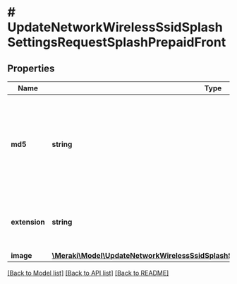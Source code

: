 # # UpdateNetworkWirelessSsidSplashSettingsRequestSplashPrepaidFront

## Properties

Name | Type | Description | Notes
------------ | ------------- | ------------- | -------------
**md5** | **string** | The MD5 value of the prepaid front image file. Setting this to null will remove the prepaid front from the splash page. | [optional]
**extension** | **string** | The extension of the prepaid front image file. | [optional]
**image** | [**\Meraki\Model\UpdateNetworkWirelessSsidSplashSettingsRequestSplashPrepaidFrontImage**](UpdateNetworkWirelessSsidSplashSettingsRequestSplashPrepaidFrontImage.md) |  | [optional]

[[Back to Model list]](../../README.md#models) [[Back to API list]](../../README.md#endpoints) [[Back to README]](../../README.md)
